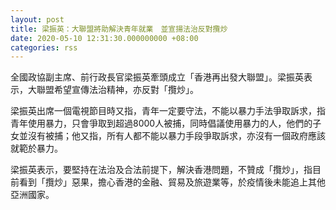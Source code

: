 ```yaml
---
layout: post
title: 梁振英：大聯盟將助解決青年就業　並宣揚法治反對攬炒
date: 2020-05-10 12:31:30.000000000 +08:00
categories: rss
---
```


全國政協副主席、前行政長官梁振英牽頭成立「香港再出發大聯盟」。梁振英表示，大聯盟希望宣傳法治精神，亦反對「攬炒」。

梁振英出席一個電視節目時又指，青年一定要守法，不能以暴力手法爭取訴求，指青年使用暴力，只會爭取到超過8000人被捕，同時倡議使用暴力的人，他們的子女並沒有被捕；他又指，所有人都不能以暴力手段爭取訴求，亦沒有一個政府應該就範於暴力。

梁振英表示，要堅持在法治及合法前提下，解決香港問題，不贊成「攬炒」，指目前看到「攬炒」惡果，擔心香港的金融、貿易及旅遊業等，於疫情後未能追上其他亞洲國家。
